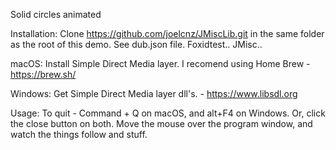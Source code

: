Solid circles animated

Installation:
Clone https://github.com/joelcnz/JMiscLib.git in the same folder as the root of this demo. See dub.json file.
Foxidtest\..
JMisc\..

macOS:
Install Simple Direct Media layer. I recomend using Home Brew - https://brew.sh/

Windows:
Get Simple Direct Media layer dll's. - https://www.libsdl.org

Usage:
To quit - Command + Q on macOS, and alt+F4 on Windows. Or, click the close button on both.
Move the mouse over the program window, and watch the things follow and stuff.